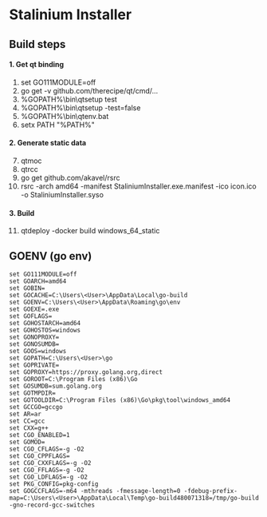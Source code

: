 # Stalinium Installer

## Build steps

#### 1. Get qt binding
1. set GO111MODULE=off
2. go get -v github.com/therecipe/qt/cmd/...
3. %GOPATH%\bin\qtsetup test
4. %GOPATH%\bin\qtsetup -test=false
5. %GOPATH%\bin\qtenv.bat
6. setx PATH "%PATH%"

#### 2. Generate static data
7. qtmoc
8. qtrcc
9. go get github.com/akavel/rsrc
10. rsrc -arch amd64 -manifest StaliniumInstaller.exe.manifest -ico icon.ico -o StaliniumInstaller.syso

#### 3. Build
11. qtdeploy -docker build windows_64_static

## GOENV (go env)
```console
set GO111MODULE=off
set GOARCH=amd64
set GOBIN=
set GOCACHE=C:\Users\<User>\AppData\Local\go-build
set GOENV=C:\Users\<User>\AppData\Roaming\go\env
set GOEXE=.exe
set GOFLAGS=
set GOHOSTARCH=amd64
set GOHOSTOS=windows
set GONOPROXY=
set GONOSUMDB=
set GOOS=windows
set GOPATH=C:\Users\<User>\go
set GOPRIVATE=
set GOPROXY=https://proxy.golang.org,direct
set GOROOT=C:\Program Files (x86)\Go
set GOSUMDB=sum.golang.org
set GOTMPDIR=
set GOTOOLDIR=C:\Program Files (x86)\Go\pkg\tool\windows_amd64
set GCCGO=gccgo
set AR=ar
set CC=gcc
set CXX=g++
set CGO_ENABLED=1
set GOMOD=
set CGO_CFLAGS=-g -O2
set CGO_CPPFLAGS=
set CGO_CXXFLAGS=-g -O2
set CGO_FFLAGS=-g -O2
set CGO_LDFLAGS=-g -O2
set PKG_CONFIG=pkg-config
set GOGCCFLAGS=-m64 -mthreads -fmessage-length=0 -fdebug-prefix-map=C:\Users\<User>\AppData\Local\Temp\go-build480071318=/tmp/go-build -gno-record-gcc-switches
````